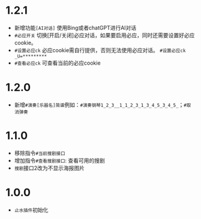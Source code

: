 # 1.2.1
* 新增功能`[AI对话]` 使用Bing或者chatGPT进行AI对话
* `#必应开关` 切换[开启/关闭]必应对话，如果要启用必应，同时还需要设置好必应cookie。
* `#设置必应ck` 必应cookie需自行提供，否则无法使用必应对话。 `#设置必应ck _U=*********`
* `#查看必应ck` 可查看当前的必应cookie

# 1.2.0
* 新增`#演奏[乐器名]简谱`例如：`#演奏钢琴1_2_3__1_1_2_3_1_3_4_5_3_4_5_`；`#取消弹奏`

# 1.1.0
* 移除指令`#当前搜剧接口`
* 增加指令`#查看搜剧接口`: 查看可用的搜剧
* `搜剧`接口2改为不显示海报图片

# 1.0.0
* `止水插件`初始化
